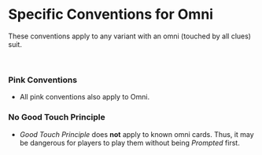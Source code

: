 # Specific Conventions for Omni

These conventions apply to any variant with an omni (touched by all clues) suit.

<br />

### Pink Conventions

* All pink conventions also apply to Omni.

### No Good Touch Principle

* *Good Touch Principle* does **not** apply to known omni cards. Thus, it may be dangerous for players to play them without being *Prompted* first.
